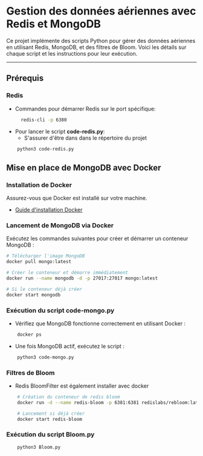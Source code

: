 # Gestion des données aériennes avec Redis et MongoDB

Ce projet implémente des scripts Python pour gérer des données aériennes en utilisant Redis, MongoDB, et des filtres de Bloom. Voici les détails sur chaque script et les instructions pour leur exécution.

---

## **Prérequis**

### **Redis**
- Commandes pour démarrer Redis sur le port spécifique:
  ```bash
    redis-cli -p 6380
  ```
- Pour lancer le script **code-redis.py**:
    - S'assurer d'être dans dans le répertoire du projet
```bash
    python3 code-redis.py
```

## **Mise en place de MongoDB avec Docker**

### **Installation de Docker**
Assurez-vous que Docker est installé sur votre machine.

- [Guide d'installation Docker](https://docs.docker.com/get-docker/)

### **Lancement de MongoDB via Docker**

Exécutez les commandes suivantes pour créer et démarrer un conteneur MongoDB :

```bash
# Télécharger l'image MongoDB
docker pull mongo:latest

# Créer le conteneur et démarre immédiatement
docker run --name mongodb -d -p 27017:27017 mongo:latest

# Si le conteneur déjà créer
docker start mongodb
```
### **Exécution du script code-mongo.py**
- Vérifiez que MongoDB fonctionne correctement en utilisant Docker :
```bash
    docker ps
```
- Une fois MongoDB actif, exécutez le script :
```bash
    python3 code-mongo.py
```

### **Filtres de Bloom**
- Redis BloomFilter est également installer avec docker
```bash
    # Création du conteneur de redis bloom
    docker run -d --name redis-bloom -p 6381:6381 redislabs/rebloom:latest

    # Lancement si déjà créer
    docker start redis-bloom
```

### Exécution du script **Bloom.py**

```bash
    python3 Bloom.py
```
